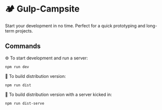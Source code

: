 # 🏕️ Gulp-Campsite
Start your development in no time. Perfect for a quick prototyping and long-term projects.
## Commands
⚙️ To start development and run a server: 
```bash
npm run dev
```
🏡 To build distribution version: 
```bash
npm run dist
```
🔭 To build distribution version with a server kicked in: 
```bash
npm run dist-serve
```

